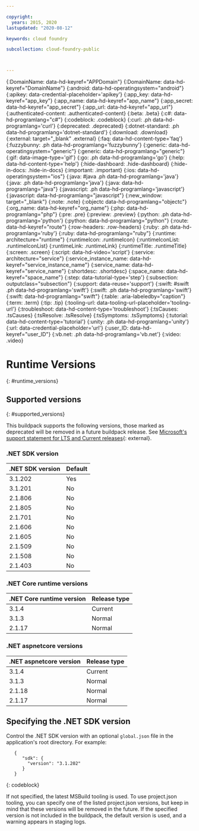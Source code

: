 ```yaml
---

copyright:
  years: 2015, 2020
lastupdated: "2020-08-12"

keywords: cloud foundry

subcollection: cloud-foundry-public



---
```




{:DomainName: data-hd-keyref="APPDomain"}
{:DomainName: data-hd-keyref="DomainName"}
{:android: data-hd-operatingsystem="android"}
{:apikey: data-credential-placeholder='apikey'}
{:app_key: data-hd-keyref="app_key"}
{:app_name: data-hd-keyref="app_name"}
{:app_secret: data-hd-keyref="app_secret"}
{:app_url: data-hd-keyref="app_url"}
{:authenticated-content: .authenticated-content}
{:beta: .beta}
{:c#: data-hd-programlang="c#"}
{:codeblock: .codeblock}
{:curl: .ph data-hd-programlang='curl'}
{:deprecated: .deprecated}
{:dotnet-standard: .ph data-hd-programlang='dotnet-standard'}
{:download: .download}
{:external: target="_blank" .external}
{:faq: data-hd-content-type='faq'}
{:fuzzybunny: .ph data-hd-programlang='fuzzybunny'}
{:generic: data-hd-operatingsystem="generic"}
{:generic: data-hd-programlang="generic"}
{:gif: data-image-type='gif'}
{:go: .ph data-hd-programlang='go'}
{:help: data-hd-content-type='help'}
{:hide-dashboard: .hide-dashboard}
{:hide-in-docs: .hide-in-docs}
{:important: .important}
{:ios: data-hd-operatingsystem="ios"}
{:java: #java .ph data-hd-programlang='java'}
{:java: .ph data-hd-programlang='java'}
{:java: data-hd-programlang="java"}
{:javascript: .ph data-hd-programlang='javascript'}
{:javascript: data-hd-programlang="javascript"}
{:new_window: target="_blank"}
{:note: .note}
{:objectc data-hd-programlang="objectc"}
{:org_name: data-hd-keyref="org_name"}
{:php: data-hd-programlang="php"}
{:pre: .pre}
{:preview: .preview}
{:python: .ph data-hd-programlang='python'}
{:python: data-hd-programlang="python"}
{:route: data-hd-keyref="route"}
{:row-headers: .row-headers}
{:ruby: .ph data-hd-programlang='ruby'}
{:ruby: data-hd-programlang="ruby"}
{:runtime: architecture="runtime"}
{:runtimeIcon: .runtimeIcon}
{:runtimeIconList: .runtimeIconList}
{:runtimeLink: .runtimeLink}
{:runtimeTitle: .runtimeTitle}
{:screen: .screen}
{:script: data-hd-video='script'}
{:service: architecture="service"}
{:service_instance_name: data-hd-keyref="service_instance_name"}
{:service_name: data-hd-keyref="service_name"}
{:shortdesc: .shortdesc}
{:space_name: data-hd-keyref="space_name"}
{:step: data-tutorial-type='step'}
{:subsection: outputclass="subsection"}
{:support: data-reuse='support'}
{:swift: #swift .ph data-hd-programlang='swift'}
{:swift: .ph data-hd-programlang='swift'}
{:swift: data-hd-programlang="swift"}
{:table: .aria-labeledby="caption"}
{:term: .term}
{:tip: .tip}
{:tooling-url: data-tooling-url-placeholder='tooling-url'}
{:troubleshoot: data-hd-content-type='troubleshoot'}
{:tsCauses: .tsCauses}
{:tsResolve: .tsResolve}
{:tsSymptoms: .tsSymptoms}
{:tutorial: data-hd-content-type='tutorial'}
{:unity: .ph data-hd-programlang='unity'}
{:url: data-credential-placeholder='url'}
{:user_ID: data-hd-keyref="user_ID"}
{:vb.net: .ph data-hd-programlang='vb.net'}
{:video: .video}


# Runtime Versions
{: #runtime_versions}

## Supported versions
{: #supported_versions}

This buildpack supports the following versions, those marked as deprecated will be removed in a future buildpack release.  See [Microsoft's support statement for LTS and Current releases](https://www.microsoft.com/net/core/support){: external}.


### .NET SDK version

| .NET SDK version        | Default          |
|-------------------------|------------------|
| 3.1.202                 |   Yes            |
| 3.1.201                 |   No             |
| 2.1.806                 |   No             |
| 2.1.805                 |   No             |
| 2.1.701                 |   No             |
| 2.1.606                 |   No             |
| 2.1.605                 |   No             |
| 2.1.509                 |   No             |
| 2.1.508                 |   No             |
| 2.1.403                 |   No             |


### .NET Core runtime versions

| .NET Core runtime version | Release type      |
|---------------------------|-------------------|
| 3.1.4                     | Current           |
| 3.1.3                     | Normal            |
| 2.1.17                    | Normal            |



### .NET aspnetcore versions

| .NET aspnetcore version | Release type        |
|---------------------------|-------------------|
| 3.1.4                     | Current           |
| 3.1.3                     | Normal            |
| 2.1.18                    | Normal            |
| 2.1.17                    | Normal            |




## Specifying the .NET SDK version

Control the .NET SDK version with an optional `global.json` file in the application's root directory. For example:
```
   {
      "sdk": {
        "version": "3.1.202"
      }
   }
```
{: codeblock}

If not specified, the latest MSBuild tooling is used.  To use project.json tooling, you can specify one of the listed project.json versions, but keep in mind that these versions will be removed in the future.  If the specified version is not included in the buildpack, the default version is used, and a warning appears in staging logs.


